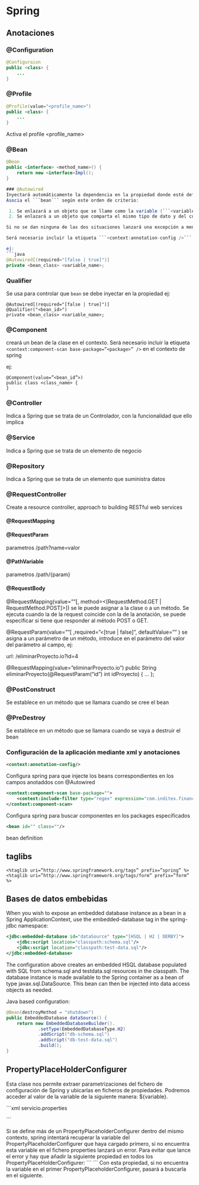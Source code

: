 # Spring

## Anotaciones

### @Configuration
```java
@Configuraion
public <class> {
	...
}
```

### @Profile

```java
@Profile(value="<profile_name>")
public <class> {
	...
}
```
Activa el profile &lt;profile_name&gt;

### @Bean
```java
@Bean
public <interface> <method_name>() {
	return new <interface>Impl();
}

### @Autowired
Inyectará automáticamente la dependencia en la propiedad donde esté definido. 
Asocia el ```bean``` según este orden de criterio:

 1. Se enlazará a un objeto que se llame como la variable (```<variable_name>```) 
 2. Se enlazará a un objeto que comparta el mismo tipo de dato y del cuál sólo exista uno en el contexto (```<bean_class>```) 

Si no se dan ninguna de las dos situaciones lanzará una excepción a menos que se declare el atributo ```required``` y se establezca a ```false```

Será necesario incluir la etiqueta ```<context:annotation-config />``` en el contexto de spring.

ej: 
```java
@Autowired[(required="[false | true]")]
private <bean_class> <variable_name>;
```

### Qualifier
Se usa para controlar que ```bean``` se debe inyectar en la propiedad
ej: 
```
@Autowired[(required="[false | true]")]
@Qualifier("<bean_id>")
private <bean_class> <variable_name>;
```

### @Component
creará un bean de la clase en el contexto. Será necesario incluir la etiqueta ```<context:component-scan base-package=”<package>” />``` en el contexto de spring

ej:
```
@Component(value=”<bean_id”>)
public class <class_name> {
}
```

### @Controller
Indica a Spring que se trata de un Controlador, con la funcionalidad que ello implica

### @Service
Indica a Spring que se trata de un elemento de negocio

### @Repository
Indica a Spring que se trata de un elemento que suministra datos

### @RequestController
Create a resource controller, approach to building RESTful web services

#### @RequestMapping
#### @RequestParam
parametros /path?name=valor
#### @PathVariable
parametros /path/{param}
#### @RequestBody

@RequestMapping(value=”<url>”[, method=<[RequestMethod.GET | RequestMethod.POST]>])
se le puede asignar a la clase o a un método. Se ejecuta cuando la <url> de la request coincide con la <url> de la anotación, se puede especificar si tiene que responder al método POST o GET.

@RequestParam(value=”<name>”[ ,required=”<[true | false]”, defaultValue=”<default>” )
se asigna a un parámetro de un método, introduce en el parámetro del valor del parámetro
<value> al campo, ej:

url: /eliminarProyecto.io?id=4

@RequestMapping(value=”eliminarProyecto.io”)
public String eliminarProyecto(@RequestParam(“id”) int idProyecto) { … };

### @PostConstruct
Se establece en un método que se llamara cuando se cree el bean

### @PreDestroy
Se establece en un método que se llamara cuando se vaya a destruir el bean


### Configuración de la aplicación mediante xml y anotaciones
```xml
<context:annotation-config/>
```
Configura spring para que injecte los beans correspondientes en los campos anotaddos con @Autowired

```xml
<context:component-scan base-package="">
	<context:include-filter type="regex" expression="com.inditex.financiero.sfi.conciliacionbancaria.manager\.*\.impl\.*Impl"/>
</context:component-scan>

```
Configura spring para buscar componentes en los packages especificados

```xml
<bean id="" class=""/>
```
bean definition

## taglibs
```
<%taglib uri=”http://www.springframework.org/tags” prefix=”spring” %>
<%taglib uri=”http://www.springframework.org/tags/form” prefix=”form” %>
```

## Bases de datos embebidas

When you wish to expose an embedded database instance as a bean in a Spring ApplicationContext, use the embedded-database tag in the spring-jdbc namespace:

```xml
<jdbc:embedded-database id="dataSource" type="[HSQL | H2 | DERBY]">
	<jdbc:script location="classpath:schema.sql"/>
	<jdbc:script location="classpath:test-data.sql"/>
</jdbc:embedded-database>
```

The configuration above creates an embedded HSQL database populated with SQL from schema.sql and testdata.sql resources in the classpath. The database instance is made available to the Spring container as a bean of type javax.sql.DataSource. This bean can then be injected into data access objects as needed.

Java based configuration:
```java
@Bean(destroyMethod = "shutdown")
public EmbeddedDatabase dataSource() {
    return new EmbeddedDatabaseBuilder().
            .setType(EmbeddedDatabaseType.H2)
            .addScript("db-schema.sql")
            .addScript("db-test-data.sql")
            .build();
}
```

## PropertyPlaceHolderConfigurer

Esta clase nos permite extraer parametrizaciones del fichero de configuración de Spring y ubicarlas en ficheros de propiedades. 
Podremos acceder al valor de la variable de la siguiente manera:  ${variable}.

´´´xml
<bean
 class="org.springframework.beans.factory.config.PropertyPlaceholderConfigurer">
<property name="location">
 <value>servicio.properties</value>
 </property>
 </bean>
 
<bean id="servicioPropiedades" class="com.arquitecturajava.properties.Servicio">
 <property name="url" value="${url}"></property>
 <property name="puerto" value="${puerto}"></property>
 </bean>
´´´

Si se define más de un PropertyPlaceholderConfigurer dentro del mismo contexto, spring intentará recuperar la variable del PropertyPlaceholderConfigurer
que haya cargado primero, si no encuentra esta variable en el fichero properties lanzará un error. Para evitar que lance el error y hay que añadir la siguiente propiedad 
en todos los PropertyPlaceHolderConfigurer:
´´´
<property name="ignoreUnresolvablePlaceholders" value="true"/>
´´´
Con esta propiedad, si no encuentra la variable en el primer PropertyPlaceholderConfigurer, pasará a buscarla en el siguiente.
